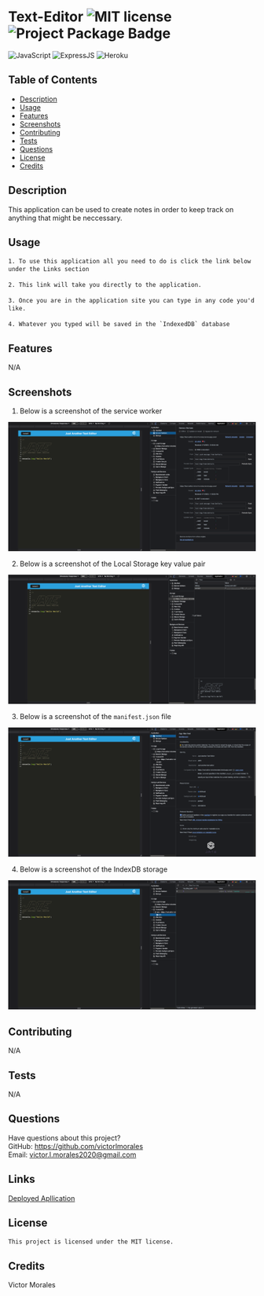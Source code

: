 # Text-Editor ![MIT license](https://img.shields.io/badge/License-MIT-blue.svg) ![Project Package Badge](https://img.shields.io/badge/package-Express.js-informational)

![JavaScript](https://img.shields.io/badge/JavaScript-F7DF1E?style=for-the-badge&logo=JavaScript&logoColor=black)
![ExpressJS](https://img.shields.io/badge/Express.JS-000000?style=for-the-badge&logo=Express&logoColor=white)
![Heroku](https://img.shields.io/badge/Heroku-430098?style=for-the-badge&logo=Heroku&logoColor=white)

## Table of Contents

* [Description](#description)
* [Usage](#usage)
* [Features](#features)
* [Screenshots](#screenshots)
* [Contributing](#contributing)
* [Tests](#tests)
* [Questions](#questions)
* [License](#license)
* [Credits](#credits)

## Description

  This application can be used to create notes in order to keep track on anything that might be neccessary.

## Usage

    1. To use this application all you need to do is click the link below under the Links section

    2. This link will take you directly to the application.

    3. Once you are in the application site you can type in any code you'd like.

    4. Whatever you typed will be saved in the `IndexedDB` database



## Features

N/A

## Screenshots

1. Below is a screenshot of the service worker

![service worker](./assets/serviceworker.png "Service Worker")

2. Below is a screenshot of the Local Storage key value pair

![service worker](./assets/indexeddb.png "Local Storage Key Value Pair")

3. Below is a screenshot of the `manifest.json` file

![service worker](./assets/manifest.png "manifest")

4. Below is a screenshot of the IndexDB storage

![service worker](./assets/indexdb.png "IndexDB")


## Contributing

  N/A

## Tests

  N/A

## Questions

  Have questions about this project?  
  GitHub: <https://github.com/victorlmorales>  
  Email: victor.l.morales2020@gmail.com

## Links

  [Deployed Apllication](<https://text-editor-victorlmorales.herokuapp.com/>)

## License

    This project is licensed under the MIT license.

## Credits

  Victor Morales